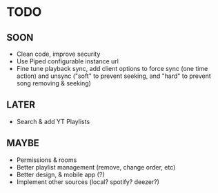 # TODO

## SOON

- Clean code, improve security
- Use Piped configurable instance url
- Fine tune playback sync, add client options to force sync (one time action) and unsync ("soft" to prevent seeking, and "hard" to prevent song removing & seeking)

## LATER

- Search & add YT Playlists

## MAYBE

- Permissions & rooms
- Better playlist management (remove, change order, etc)
- Better design, & mobile app (?)
- Implement other sources (local? spotify? deezer?)
